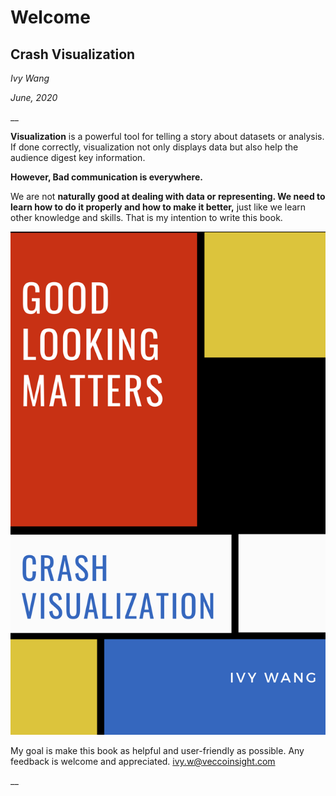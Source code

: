 # Welcome

## Crash Visualization

_Ivy  Wang_

_June, 2020_

\_\_

**Visualization** is a powerful tool for telling a story about datasets or analysis. If done correctly, visualization not only displays data but also help the audience digest key information.

**However, Bad communication is everywhere.** 

We are not ****naturally good at dealing with data or representing. We need to learn how to do  it properly and how to make it better**,** just like we learn other knowledge and skills. That is my intention to write this book.

![Book Cover](.gitbook/assets/crash-visualization.png)

My goal is make this book as helpful and user-friendly as possible. Any feedback is  welcome and appreciated. [ivy.w@veccoinsight.com](mailto:ivy.w@veccoinsight.com)



\_\_

